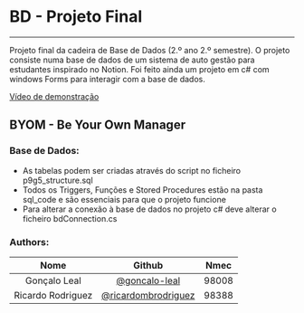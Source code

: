# BD - Projeto Final

-----

Projeto final da cadeira de Base de Dados (2.º ano 2.º semestre). O projeto consiste numa base de dados de um sistema de auto gestão para estudantes inspirado no Notion. Foi feito ainda um projeto em c# com windows Forms para interagir com a base de dados.

[Vídeo de demonstração](https://www.youtube.com/watch?v=zU7QxTbjXBI)

## BYOM - Be Your Own Manager

### Base de Dados:
- As tabelas podem ser criadas através do script no ficheiro p9g5_structure.sql
- Todos os Triggers, Funções e Stored Procedures estão na pasta sql_code e são essenciais para que o projeto funcione
- Para alterar a conexão à base de dados no projeto c# deve alterar o ficheiro bdConnection.cs

### Authors:

| Nome              | Github  | Nmec |
| :------------:     |:---------------:| :-----:|
| Gonçalo Leal      | <a href="https://github.com/goncalo-leal">@goncalo-leal</a>             | 98008 |
| Ricardo Rodriguez | <a href="https://github.com/ricardombrodriguez">@ricardombrodriguez</a> | 98388 |
